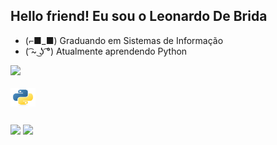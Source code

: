 ## Hello friend! Eu sou o Leonardo De Brida

- (⌐■_■) Graduando em Sistemas de Informação
- ( ͡~ ͜ʖ ͡°) Atualmente aprendendo Python

<div>
  <a href="https://github.com/LeoBrida">
  <img height="180em" src="https://github-readme-stats.vercel.app/api?username=LeoBrida&show_icons=true&theme=dark&include_all_commits=true&count_private=true"/>
  <!--img height="180em" src="https://github-readme-stats.vercel.app/api/top-langs/?username=LeoBrida&layout=compact&langs_count=7&theme=dark"/-->
</div>
  
<div style="display: inline_block"><br>
  <img align="center" alt="Python" height="30" width="40" src="https://raw.githubusercontent.com/devicons/devicon/master/icons/python/python-original.svg">
</div>
  
  ##
  
 <div>
  <a href = "mailto:leonardo.brida2000@gmail.com"><img src="https://img.shields.io/badge/-Gmail-%23333?style=for-the-badge&logo=gmail&logoColor=white" target="_blank"></a>
  <a href="https://www.linkedin.com/in/leonardodebrida" target="_blank"><img src="https://img.shields.io/badge/-LinkedIn-%230077B5?style=for-the-badge&logo=linkedin&logoColor=white" target="_blank"></a> 
 </div>
  
